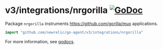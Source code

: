 # v3/integrations/nrgorilla [![GoDoc](https://godoc.org/github.com/newrelic/go-agent/v3/integrations/nrgorilla?status.svg)](https://godoc.org/github.com/newrelic/go-agent/v3/integrations/nrgorilla)

Package `nrgorilla` instruments https://github.com/gorilla/mux applications.

```go
import "github.com/newrelic/go-agent/v3/integrations/nrgorilla"
```

For more information, see
[godocs](https://godoc.org/github.com/newrelic/go-agent/v3/integrations/nrgorilla).
